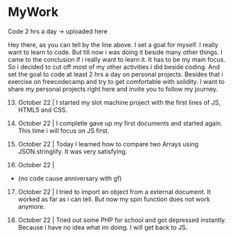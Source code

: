 # MyWork
Code 2 hrs a day -> uploaded here

Hey there, 
as you can tell by the line above. I set a goal for myself. I really want to learn to code. But till now i was doing it beside many other things. 
I came to the conclusion if i really want to learn it. It has to be my main focus. So i decided to cut off most of my other activities i did beside coding.
And set the goal to code at least 2 hrs a day on personal projects. Besides that i exercise on freecodecamp and try to get comfortable with solidity.
I want to share my personal projects right here and invite you to follow my journey.

13. October 22 | 
  I started my slot machine project with the first lines of JS, HTML5 and CSS.
 
14. October 22 | 
  I completle gave up my first documents and started again. This time i will focus on JS first.
  
15. October 22 | 
  Today I learned how to compare two Arrays using JSON.stringlify. It was very satisfying.

16. October 22 | 
  - (no code cause anniversary with gf)

17. October 22 | 
  I tried to import an object from a external document. It worked as far as i can tell. But now my spin function does not work anymore.

18. October 22 | 
  Tried out some PHP for school and got depressed instantly. Because i have no idea what im doing. I will get back to JS.
